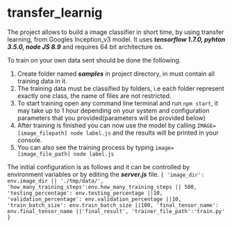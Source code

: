 # transfer_learnig

The project allows to build a image classifier in short time, by using transfer learning, from Googles Inception_v3 model.
It uses **_tensorflow 1.7.0, pyhton 3.5.0, node JS 8.9_** and requires 64 bit architecture os.

To train on your own data sent should be done the following.

1. Create folder named **_samples_** in project directory, in must contain all training data in it.
2. The training data must be classified by folders, i.e each folder represent exactly one class, the name of files are not restricted.
3. To start training open any command line terminal and run `npm start`, it may take up to 1 hour depending on your system and configuration parameters that you provided(parameters will be provided below)
4. After training is finished you can now use the model by calling `IMAGE=[image_filepath] node label.js` and the results will be printed in your console.
5. You can also see the training process by typing `image=[image_file_path] node label.js`

The initial configuration is as follows and it can be controlled by environment variables or by editing the **_server.js_** file.
`
{
	'image_dir': env.image_dir || './tmp/data/',
	'how_many_training_steps':env.how_many_training_steps || 500,
	'testing_percentage': env.testing_percentage ||10,
	'validation_percentage': env.validation_percentage ||10,
	'train_batch_size': env.train_batch_size ||100,
	'final_tensor_name': env.final_tensor_name ||'final_result',
	'trainer_file_path':'train.py'
	}
`

